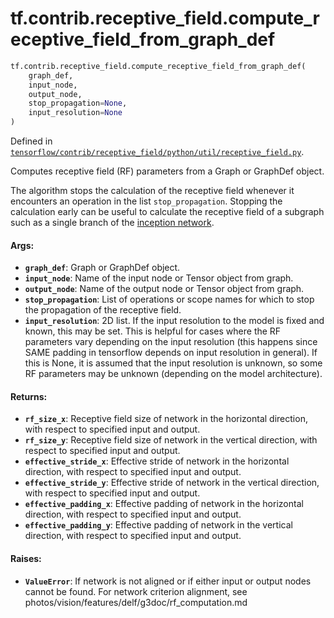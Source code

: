<div itemscope itemtype="http://developers.google.com/ReferenceObject">
<meta itemprop="name" content="tf.contrib.receptive_field.compute_receptive_field_from_graph_def" />
</div>

# tf.contrib.receptive_field.compute_receptive_field_from_graph_def

``` python
tf.contrib.receptive_field.compute_receptive_field_from_graph_def(
    graph_def,
    input_node,
    output_node,
    stop_propagation=None,
    input_resolution=None
)
```



Defined in [`tensorflow/contrib/receptive_field/python/util/receptive_field.py`](https://www.tensorflow.org/code/tensorflow/contrib/receptive_field/python/util/receptive_field.py).

Computes receptive field (RF) parameters from a Graph or GraphDef object.

The algorithm stops the calculation of the receptive field whenever it
encounters an operation in the list `stop_propagation`. Stopping the
calculation early can be useful to calculate the receptive field of a
subgraph such as a single branch of the
[inception network](https://arxiv.org/abs/1512.00567).

#### Args:

* <b>`graph_def`</b>: Graph or GraphDef object.
* <b>`input_node`</b>: Name of the input node or Tensor object from graph.
* <b>`output_node`</b>: Name of the output node or Tensor object from graph.
* <b>`stop_propagation`</b>: List of operations or scope names for which to stop the
    propagation of the receptive field.
* <b>`input_resolution`</b>: 2D list. If the input resolution to the model is fixed and
    known, this may be set. This is helpful for cases where the RF parameters
    vary depending on the input resolution (this happens since SAME padding in
    tensorflow depends on input resolution in general). If this is None, it is
    assumed that the input resolution is unknown, so some RF parameters may be
    unknown (depending on the model architecture).


#### Returns:

* <b>`rf_size_x`</b>: Receptive field size of network in the horizontal direction, with
    respect to specified input and output.
* <b>`rf_size_y`</b>: Receptive field size of network in the vertical direction, with
    respect to specified input and output.
* <b>`effective_stride_x`</b>: Effective stride of network in the horizontal direction,
    with respect to specified input and output.
* <b>`effective_stride_y`</b>: Effective stride of network in the vertical direction,
    with respect to specified input and output.
* <b>`effective_padding_x`</b>: Effective padding of network in the horizontal
    direction, with respect to specified input and output.
* <b>`effective_padding_y`</b>: Effective padding of network in the vertical
    direction, with respect to specified input and output.


#### Raises:

* <b>`ValueError`</b>: If network is not aligned or if either input or output nodes
    cannot be found. For network criterion alignment, see
    photos/vision/features/delf/g3doc/rf_computation.md